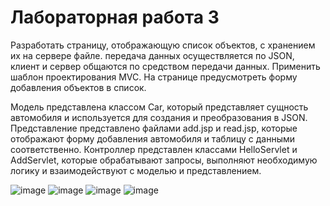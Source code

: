 # Лабораторная работа 3

Разработать страницу, отображающую список объектов, с хранением их на сервере файле. передача данных осуществляется по JSON, клиент и сервер общаются по средством передачи данных. Применить шаблон проектирования MVC. На странице предусмотреть форму добавления объектов в список.

Модель представлена классом Car, который представляет сущность автомобиля и используется для создания и преобразования в JSON.
Представление представлено файлами add.jsp и read.jsp, которые отображают форму добавления автомобиля и таблицу с данными соответственно.
Контроллер представлен классами HelloServlet и AddServlet, которые обрабатывают запросы, выполняют необходимую логику и взаимодействуют с моделью и представлением.

![image](https://github.com/devolws-fucker/laba-3/assets/107028257/e647d123-10a1-4409-9ccf-dcec3e321f37)
![image](https://github.com/devolws-fucker/laba-3/assets/107028257/d2b86ba3-38bc-4bc0-99ce-775b4d5849c1)
![image](https://github.com/devolws-fucker/laba-3/assets/107028257/3f760368-868b-4924-9121-ea2fb15ec3a5)
![image](https://github.com/devolws-fucker/laba-3/assets/107028257/cd5c3eb9-93e4-4e46-ae43-8fb4a6231e43)
